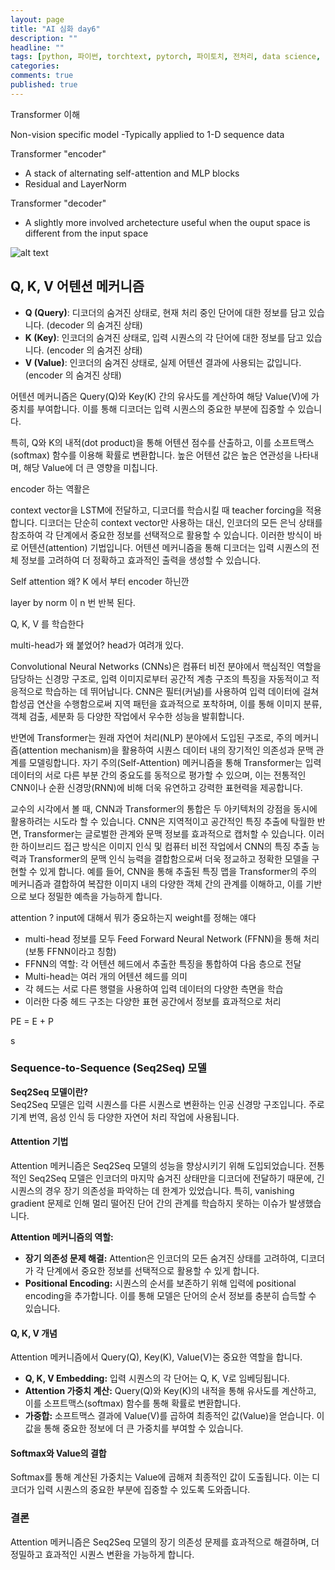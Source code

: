 ```yaml
---
layout: page
title: "AI 심화 day6"
description: ""
headline: ""
tags: [python, 파이썬, torchtext, pytorch, 파이토치, 전처리, data science, 데이터 분석, 딥러닝, 딥러닝 자격증, 머신러닝, 빅데이터]
categories: 
comments: true
published: true
---
```




Transformer 이해 

Non-vision specific model
-Typically applied to 1-D sequence data 


Transformer "encoder"
- A stack of alternating self-attention and MLP blocks
- Residual and LayerNorm 

Transformer "decoder"
- A slightly more involved archetecture useful when the ouput space is different from the input space 



![alt text](http://jalammar.github.io/images/t/transformer_decoding_2.gif)


## Q, K, V 어텐션 메커니즘

- **Q (Query)**: 디코더의 숨겨진 상태로, 현재 처리 중인 단어에 대한 정보를 담고 있습니다. (decoder 의 숨겨진 상태)
- **K (Key)**: 인코더의 숨겨진 상태로, 입력 시퀀스의 각 단어에 대한 정보를 담고 있습니다. (encoder 의 숨겨진 상태)
- **V (Value)**: 인코더의 숨겨진 상태로, 실제 어텐션 결과에 사용되는 값입니다. (encoder 의 숨겨진 상태)

어텐션 메커니즘은 Query(Q)와 Key(K) 간의 유사도를 계산하여 해당 Value(V)에 가중치를 부여합니다. 이를 통해 디코더는 입력 시퀀스의 중요한 부분에 집중할 수 있습니다.

특히, Q와 K의 내적(dot product)을 통해 어텐션 점수를 산출하고, 이를 소프트맥스(softmax) 함수를 이용해 확률로 변환합니다. 높은 어텐션 값은 높은 연관성을 나타내며, 해당 Value에 더 큰 영향을 미칩니다.




encoder 하는 역활은

context vector을 LSTM에 전달하고, 디코더를 학습시킬 때 teacher forcing을 적용합니다. 디코더는 단순히 context vector만 사용하는 대신, 인코더의 모든 은닉 상태를 참조하여 각 단계에서 중요한 정보를 선택적으로 활용할 수 있습니다. 이러한 방식이 바로 어텐션(attention) 기법입니다. 어텐션 메커니즘을 통해 디코더는 입력 시퀀스의 전체 정보를 고려하여 더 정확하고 효과적인 출력을 생성할 수 있습니다.



Self attention  왜? K 에서 부터 encoder 하닌깐 

layer by norm 이  n 번 반복 된다. 



Q, K, V 를 학습한다 

multi-head가 왜 붙었어? head가 여려개 있다. 


Convolutional Neural Networks (CNNs)은 컴퓨터 비전 분야에서 핵심적인 역할을 담당하는 신경망 구조로, 입력 이미지로부터 공간적 계층 구조의 특징을 자동적이고 적응적으로 학습하는 데 뛰어납니다. CNN은 필터(커널)를 사용하여 입력 데이터에 걸쳐 합성곱 연산을 수행함으로써 지역 패턴을 효과적으로 포착하며, 이를 통해 이미지 분류, 객체 검출, 세분화 등 다양한 작업에서 우수한 성능을 발휘합니다.

반면에 Transformer는 원래 자연어 처리(NLP) 분야에서 도입된 구조로, 주의 메커니즘(attention mechanism)을 활용하여 시퀀스 데이터 내의 장기적인 의존성과 문맥 관계를 모델링합니다. 자기 주의(Self-Attention) 메커니즘을 통해 Transformer는 입력 데이터의 서로 다른 부분 간의 중요도를 동적으로 평가할 수 있으며, 이는 전통적인 CNN이나 순환 신경망(RNN)에 비해 더욱 유연하고 강력한 표현력을 제공합니다.

교수의 시각에서 볼 때, CNN과 Transformer의 통합은 두 아키텍처의 강점을 동시에 활용하려는 시도라 할 수 있습니다. CNN은 지역적이고 공간적인 특징 추출에 탁월한 반면, Transformer는 글로벌한 관계와 문맥 정보를 효과적으로 캡처할 수 있습니다. 이러한 하이브리드 접근 방식은 이미지 인식 및 컴퓨터 비전 작업에서 CNN의 특징 추출 능력과 Transformer의 문맥 인식 능력을 결합함으로써 더욱 정교하고 정확한 모델을 구현할 수 있게 합니다. 예를 들어, CNN을 통해 추출된 특징 맵을 Transformer의 주의 메커니즘과 결합하여 복잡한 이미지 내의 다양한 객체 간의 관계를 이해하고, 이를 기반으로 보다 정밀한 예측을 가능하게 합니다.


attention ? 
 input에 대해서 뭐가 중요하는지 weight를 정해는 얘다 





 - multi-head 정보를 모두 Feed Forward Neural Network (FFNN)을 통해 처리 (보통 FFNN이라고 칭함)
 - FFNN의 역할: 각 어텐션 헤드에서 추출한 특징을 통합하여 다음 층으로 전달
 - Multi-head는 여러 개의 어텐션 헤드를 의미
 - 각 헤드는 서로 다른 행렬을 사용하여 입력 데이터의 다양한 측면을 학습
 - 이러한 다중 헤드 구조는 다양한 표현 공간에서 정보를 효과적으로 처리


PE = E + P

s
### Sequence-to-Sequence (Seq2Seq) 모델

**Seq2Seq 모델이란?**  
Seq2Seq 모델은 입력 시퀀스를 다른 시퀀스로 변환하는 인공 신경망 구조입니다. 주로 기계 번역, 음성 인식 등 다양한 자연어 처리 작업에 사용됩니다.

#### Attention 기법
Attention 메커니즘은 Seq2Seq 모델의 성능을 향상시키기 위해 도입되었습니다. 전통적인 Seq2Seq 모델은 인코더의 마지막 숨겨진 상태만을 디코더에 전달하기 때문에, 긴 시퀀스의 경우 장기 의존성을 파악하는 데 한계가 있었습니다. 특히, vanishing gradient 문제로 인해 멀리 떨어진 단어 간의 관계를 학습하지 못하는 이슈가 발생했습니다.

**Attention 메커니즘의 역할:**  
- **장기 의존성 문제 해결:** Attention은 인코더의 모든 숨겨진 상태를 고려하여, 디코더가 각 단계에서 중요한 정보를 선택적으로 활용할 수 있게 합니다.
- **Positional Encoding:** 시퀀스의 순서를 보존하기 위해 입력에 positional encoding을 추가합니다. 이를 통해 모델은 단어의 순서 정보를 충분히 습득할 수 있습니다.

#### Q, K, V 개념
Attention 메커니즘에서 Query(Q), Key(K), Value(V)는 중요한 역할을 합니다.
- **Q, K, V Embedding:** 입력 시퀀스의 각 단어는 Q, K, V로 임베딩됩니다.
- **Attention 가중치 계산:** Query(Q)와 Key(K)의 내적을 통해 유사도를 계산하고, 이를 소프트맥스(softmax) 함수를 통해 확률로 변환합니다.
- **가중합:** 소프트맥스 결과에 Value(V)를 곱하여 최종적인 값(Value)을 얻습니다. 이 값을 통해 중요한 정보에 더 큰 가중치를 부여할 수 있습니다.

#### Softmax와 Value의 결합
Softmax를 통해 계산된 가중치는 Value에 곱해져 최종적인 값이 도출됩니다. 이는 디코더가 입력 시퀀스의 중요한 부분에 집중할 수 있도록 도와줍니다.

### 결론
Attention 메커니즘은 Seq2Seq 모델의 장기 의존성 문제를 효과적으로 해결하며, 더 정밀하고 효과적인 시퀀스 변환을 가능하게 합니다.
